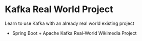 # Kafka Real World Project
Learn to use Kafka with an already real world existing project

* Spring Boot + Apache Kafka Real-World Wikimedia Project